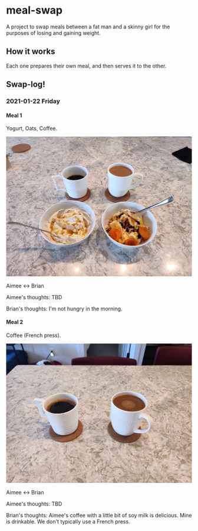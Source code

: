 # meal-swap

A project to swap meals between a fat man and a skinny girl
for the purposes of losing and gaining weight.

## How it works

Each one prepares their own meal, and then serves it to the other.


## Swap-log!


### 2021-01-22 Friday

#### Meal 1

Yogurt, Oats, Coffee.

![2021-01-22_1](images/2021-01-22_1.jpg)

Aimee <-> Brian

Aimee's thoughts: TBD

Brian's thoughts: I'm not hungry in the morning.

#### Meal 2

Coffee (French press).

![2021-01-22_2](images/2021-01-22_2.jpg)

Aimee <-> Brian

Aimee's thoughts: TBD

Brian's thoughts: Aimee's coffee with a little bit of soy milk is delicious.
Mine is drinkable.
We don't typically use a French press.

